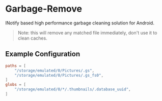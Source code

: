 # Garbage-Remove

INotify based high performance garbage cleaning solution for Android.

> Note: this will remove any matched file immediately, don't use it to clean caches.

## Example Configuration

```toml
paths = [
    "/storage/emulated/0/Pictures/.gs",
    "/storage/emulated/0/Pictures/.gs_fs0",
]
globs = [
    "/storage/emulated/0/*/.thumbnails/.database_uuid",
]

```
